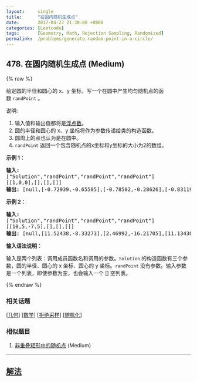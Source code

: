 ```yaml
---
layout:     single
title:      "在圆内随机生成点"
date:       2017-04-23 21:30:00 +0800
categories: [Leetcode]
tags:       [Geometry, Math, Rejection Sampling, Randomized]
permalink:  /problems/generate-random-point-in-a-circle/
---
```


## 478. 在圆内随机生成点 (Medium)

{% raw %}

<p>给定圆的半径和圆心的 x、y 坐标，写一个在圆中产生均匀随机点的函数&nbsp;<code>randPoint</code>&nbsp;。</p>

<p>说明:</p>

<ol>
	<li>输入值和输出值都将是<a href="https://baike.baidu.com/item/%E6%B5%AE%E7%82%B9%E6%95%B0/6162520">浮点数</a>。</li>
	<li>圆的半径和圆心的 x、y 坐标将作为参数传递给类的构造函数。</li>
	<li>圆周上的点也认为是在圆中。</li>
	<li><code>randPoint</code>&nbsp;返回一个包含随机点的x坐标和y坐标的大小为2的数组。</li>
</ol>

<p><strong>示例 1：</strong></p>

<pre>
<strong>输入: 
</strong>[&quot;Solution&quot;,&quot;randPoint&quot;,&quot;randPoint&quot;,&quot;randPoint&quot;]
[[1,0,0],[],[],[]]
<strong>输出: </strong>[null,[-0.72939,-0.65505],[-0.78502,-0.28626],[-0.83119,-0.19803]]
</pre>

<p><strong>示例 2：</strong></p>

<pre>
<strong>输入: 
</strong>[&quot;Solution&quot;,&quot;randPoint&quot;,&quot;randPoint&quot;,&quot;randPoint&quot;]
[[10,5,-7.5],[],[],[]]
<strong>输出: </strong>[null,[11.52438,-8.33273],[2.46992,-16.21705],[11.13430,-12.42337]]</pre>

<p><strong>输入语法说明：</strong></p>

<p>输入是两个列表：调用成员函数名和调用的参数。<code>Solution</code>&nbsp;的构造函数有三个参数，圆的半径、圆心的 x 坐标、圆心的 y 坐标。<code>randPoint</code>&nbsp;没有参数。输入参数是一个列表，即使参数为空，也会输入一个 [] 空列表。</p>

{% endraw %}

### 相关话题
  [[几何](https://github.com/awesee/leetcode/tree/main/tag/geometry/README.md)]
  [[数学](https://github.com/awesee/leetcode/tree/main/tag/math/README.md)]
  [[拒绝采样](https://github.com/awesee/leetcode/tree/main/tag/rejection-sampling/README.md)]
  [[随机化](https://github.com/awesee/leetcode/tree/main/tag/randomized/README.md)]

### 相似题目
  1. [非重叠矩形中的随机点](/problems/random-point-in-non-overlapping-rectangles) (Medium)

---

## [解法](https://github.com/awesee/leetcode/tree/main/problems/generate-random-point-in-a-circle)
